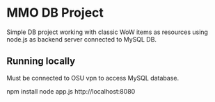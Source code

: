 # MMO DB Project

Simple DB project working with classic WoW items as resources using node.js as backend server connected to MySQL DB.

## Running locally
Must be connected to OSU vpn to access MySQL database.

npm install
node app.js
http://localhost:8080

